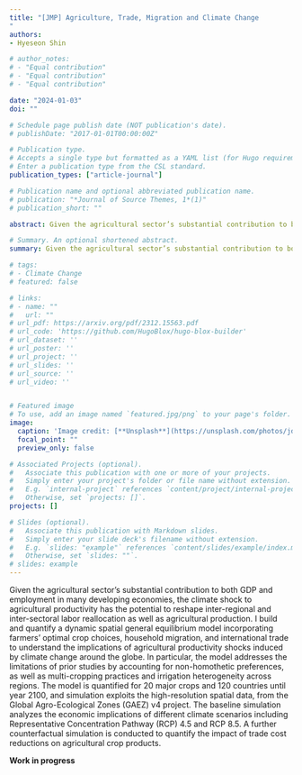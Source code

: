 ```yaml
---
title: "[JMP] Agriculture, Trade, Migration and Climate Change
"
authors:
- Hyeseon Shin

# author_notes:
# - "Equal contribution"
# - "Equal contribution"
# - "Equal contribution"

date: "2024-01-03"
doi: ""

# Schedule page publish date (NOT publication's date).
# publishDate: "2017-01-01T00:00:00Z"

# Publication type.
# Accepts a single type but formatted as a YAML list (for Hugo requirements).
# Enter a publication type from the CSL standard.
publication_types: ["article-journal"]

# Publication name and optional abbreviated publication name.
# publication: "*Journal of Source Themes, 1*(1)"
# publication_short: ""

abstract: Given the agricultural sector’s substantial contribution to both GDP and employment in many developing economies, the climate shock to agricultural productivity has the potential to reshape inter-regional and inter-sectoral labor reallocation as well as agricultural production. I build and quantify a dynamic spatial general equilibrium model incorporating farmers’ optimal crop choices, household migration, and international trade to understand the implications of agricultural productivity shocks induced by climate change around the globe. In particular, the model addresses the limitations of prior studies by accounting for non-homothetic preferences, as well as multi-cropping practices and irrigation heterogeneity across regions. The model is quantified for 20 major crops and 120 countries until year 2100, and simulation exploits the high-resolution spatial data, from the Global Agro-Ecological Zones (GAEZ) v4 project. The baseline simulation analyzes the economic implications of different climate scenarios including Representative Concentration Pathway (RCP) 4.5 and RCP 8.5. A further counterfactual simulation is conducted to quantify the impact of trade cost reductions on agricultural crop products.  

# Summary. An optional shortened abstract.
summary: Given the agricultural sector’s substantial contribution to both GDP and employment in many developing economies, the climate shock to agricultural productivity has the potential to reshape inter-regional and inter-sectoral labor reallocation as well as agricultural production. I build and quantify a dynamic spatial general equilibrium model incorporating farmers’ optimal crop choices, household migration, and international trade to understand the implications of agricultural productivity shocks induced by climate change around the globe. In particular, the model addresses the limitations of prior studies by accounting for non-homothetic preferences, as well as multi-cropping practices and irrigation heterogeneity across regions. The model is quantified for 20 major crops and 120 countries until year 2100, and simulation exploits the high-resolution spatial data, from the Global Agro-Ecological Zones (GAEZ) v4 project. The baseline simulation analyzes the economic implications of different climate scenarios including Representative Concentration Pathway (RCP) 4.5 and RCP 8.5. A further counterfactual simulation is conducted to quantify the impact of trade cost reductions on agricultural crop products.  

# tags:
# - Climate Change
# featured: false

# links:
# - name: ""
#   url: ""
# url_pdf: https://arxiv.org/pdf/2312.15563.pdf
# url_code: 'https://github.com/HugoBlox/hugo-blox-builder'
# url_dataset: ''
# url_poster: ''
# url_project: ''
# url_slides: ''
# url_source: ''
# url_video: ''


# Featured image
# To use, add an image named `featured.jpg/png` to your page's folder. 
image:
  caption: 'Image credit: [**Unsplash**](https://unsplash.com/photos/jdD8gXaTZsc)'
  focal_point: ""
  preview_only: false

# Associated Projects (optional).
#   Associate this publication with one or more of your projects.
#   Simply enter your project's folder or file name without extension.
#   E.g. `internal-project` references `content/project/internal-project/index.md`.
#   Otherwise, set `projects: []`.
projects: []

# Slides (optional).
#   Associate this publication with Markdown slides.
#   Simply enter your slide deck's filename without extension.
#   E.g. `slides: "example"` references `content/slides/example/index.md`.
#   Otherwise, set `slides: ""`.
# slides: example
---
```


<!-- {{% callout note %}}
Click the *Cite* button above to demo the feature to enable visitors to import publication metadata into their reference management software.
{{% /callout %}}

{{% callout note %}}
Create your slides in Markdown - click the *Slides* button to check out the example.
{{% /callout %}}

Add the publication's **full text** or **supplementary notes** here. You can use rich formatting such as including [code, math, and images](https://docs.hugoblox.com/content/writing-markdown-latex/). -->


Given the agricultural sector’s substantial contribution to both GDP and employment in many developing economies, the climate shock to agricultural productivity has the potential to reshape inter-regional and inter-sectoral labor reallocation as well as agricultural production. I build and quantify a dynamic spatial general equilibrium model incorporating farmers’ optimal crop choices, household migration, and international trade to understand the implications of agricultural productivity shocks induced by climate change around the globe. In particular, the model addresses the limitations of prior studies by accounting for non-homothetic preferences, as well as multi-cropping practices and irrigation heterogeneity across regions. The model is quantified for 20 major crops and 120 countries until year 2100, and simulation exploits the high-resolution spatial data, from the Global Agro-Ecological Zones (GAEZ) v4 project. The baseline simulation analyzes the economic implications of different climate scenarios including Representative Concentration Pathway (RCP) 4.5 and RCP 8.5. A further counterfactual simulation is conducted to quantify the impact of trade cost reductions on agricultural crop products.  

**Work in progress**

